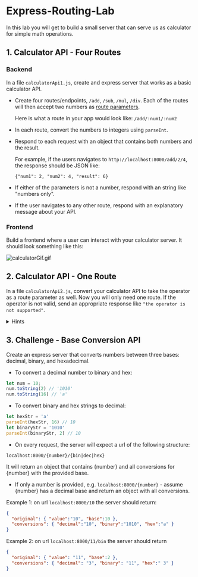 # Express-Routing-Lab

In this lab you will get to build a small server that can serve us as calculator for simple math operations.
## 1. Calculator API - Four Routes

### Backend

In a file `calculatorApi1.js`, create and express server that works as a basic calculator API.
 
* Create four routes/endpoints, `/add`, `/sub`, `/mul`, `/div`. Each of the routes will then accept two numbers as [route parameters](https://github.com/joinpursuit/Pursuit-Core-Web/tree/master/node/intro_to_express_and_routing#7-reading-parameters). 

  Here is what a route in your app would look like: `/add/:num1/:num2`


* In each route, convert the numbers to integers using `parseInt`.
* Respond to each request with an object that contains both numbers and the result.

  For example, if the users navigates to `http://localhost:8000/add/2/4`, the response should be JSON like:

  `{"num1": 2, "num2": 4, "result": 6}`

* If either of the parameters is not a number, respond with an string like "numbers only".

* If the user navigates to any other route, respond with an explanatory message about your API.

### Frontend

Build a frontend where a user can interact with your calculator server.  It should look something like this:

![calculatorGif.gif](./calculatorGif.gif)

## 2. Calculator API - One Route

In a file `calculatorApi2.js`, convert your calculator API to take the operator as a route parameter as well. Now you will only need one route. If the operator is not valid, send an appropriate response like `"the operator is not supported"`.

<details>
  <summary>Hints</summary>

  * Since you will have only one route or endpoint what would that be?
  * This calculator server/API should work exactly the same as your previous for the basic operations. But you should see that your code is much shorter.
  * How could you make the `operator` portion of the URL be a parameter itself? So that it can be captured/seen in `req.params`
</details>


## 3. Challenge - Base Conversion API

Create an express server that converts numbers between three bases: decimal, binary, and hexadecimal.

* To convert a decimal number to binary and hex:

```js
let num = 10;
num.toString(2) // '1010'
num.toString(16) // 'a'
```

* To convert binary and hex strings to decimal:

```js
let hexStr = 'a'
parseInt(hexStr, 16) // 10
let binaryStr = '1010'
parseInt(binaryStr, 2) // 10
```

* On every request, the server will expect a url of the following structure:

`localhost:8000/{number}/{bin|dec|hex}`

It will return an object that contains {number} and all conversions for {number} with the provided base.

* If only a number is provided, e.g. `localhost:8000/{number}` - assume {number} has a decimal base and return an object with all conversions.

Example 1: on url `localhost:8000/10` the server should return:

```json
{
  "original": { "value":"10", "base":10 },
  "conversions": { "decimal":"10", "binary":"1010", "hex":"a" }
}
```

Example 2: on url `localhost:8000/11/bin` the server should return

```json
{
  "original": { "value": "11", "base":2 },
  "conversions": { "decimal": "3", "binary": "11", "hex":" 3" }
}
```

